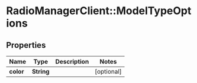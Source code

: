 # RadioManagerClient::ModelTypeOptions

## Properties
Name | Type | Description | Notes
------------ | ------------- | ------------- | -------------
**color** | **String** |  | [optional] 


